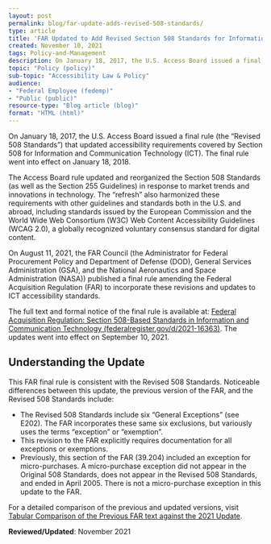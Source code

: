 ```yaml
---
layout: post
permalink: blog/far-update-adds-revised-508-standards/
type: article
title: 'FAR Updated to Add Revised Section 508 Standards for Information and Communication Technology'
created: November 10, 2021
tags: Policy-and-Management
description: On January 18, 2017, the U.S. Access Board issued a final rule (the “Revised 508 Standards”) that updated accessibility requirements covered by Section 508 for Information and Communication Technology (ICT). Read more about the final FAR rule update and changes effective as of September 10, 2021.
topic: "Policy (policy)"
sub-topic: "Accessibility Law & Policy"
audience:
- "Federal Employee (fedemp)"
- "Public (public)"
resource-type: "Blog article (blog)"
format: "HTML (html)"
---
```

On January 18, 2017, the U.S. Access Board issued a final rule (the “Revised 508 Standards”) that updated accessibility requirements covered by Section 508 for Information and Communication Technology (ICT). The final rule went into effect on January 18, 2018.

The Access Board rule updated and reorganized the Section 508 Standards (as well as the Section 255 Guidelines) in response to market trends and innovations in technology. The “refresh” also harmonized these requirements with other guidelines and standards both in the U.S. and abroad, including standards issued by the European Commission and the World Wide Web Consortium (W3C) Web Content Accessibility Guidelines (WCAG 2.0), a globally recognized voluntary consensus standard for digital content.

On August 11, 2021, the FAR Council (the Administrator for Federal Procurement Policy and Department of Defense (DOD), General Services Administration (GSA), and the National Aeronautics and Space Administration (NASA)) published a final rule amending the Federal Acquisition Regulation (FAR) to incorporate these revisions and updates to ICT accessibility standards.

The full text and formal notice of the final rule is available at: [Federal Acquisition Regulation: Section 508-Based Standards in Information and Communication Technology (federalregister.gov/d/2021-16363)](https://www.federalregister.gov/documents/2021/08/11/2021-16363/federal-acquisition-regulation-section-508-based-standards-in-information-and-communication). The updates went into effect on September 10, 2021.

## Understanding the Update

This FAR final rule is consistent with the Revised 508 Standards. Noticeable differences between this update, the previous version of the FAR, and the Revised 508 Standards include:

<ul>
<li>The Revised 508 Standards include six “General Exceptions” (see E202). The FAR incorporates these same six exclusions, but variously uses the terms “exception” or “exemption”.</li>

<li>This revision to the FAR explicitly requires documentation for all exceptions or exemptions.</li>
<li>Previously, this section of the FAR (39.204) included an exception for micro-purchases. A micro-purchase exception did not appear in the Original 508 Standards, does not appear in the Revised 508 Standards, and ended in April 2005. There is not a micro-purchase exception in this update to the FAR.</li>
</ul>

For a detailed comparison of the previous and updated versions, visit [Tabular Comparison of the Previous FAR text against the 2021 Update](https://www.section508.gov/manage/laws-and-policies/far-update-comparison). 

 
**Reviewed/Updated**: November 2021